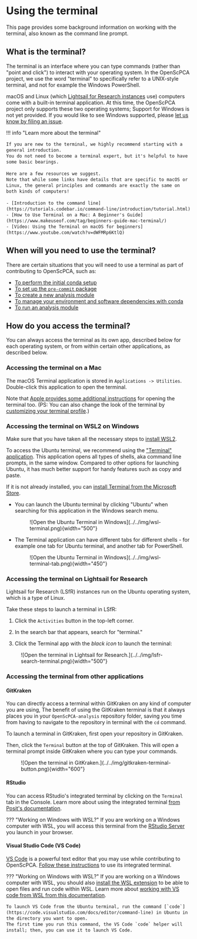 # Using the terminal

This page provides some background information on working with the terminal, also known as the command line prompt.


## What is the terminal?

The terminal is an interface where you can type commands (rather than "point and click") to interact with your operating system.
In the OpenScPCA project, we use the word "terminal" to specifically refer to a UNIX-style terminal, and not for example the Windows PowerShell.

macOS and Linux (which [Lightsail for Research instances](../aws/index.md#lsfr-virtual-computing-with-aws) use) computers come with a built-in terminal application.
At this time, the OpenScPCA project only supports these two operating systems; Support for Windows is not yet provided.
If you would like to see Windows supported, please [let us know by filing an issue](https://github.com/AlexsLemonade/OpenScPCA-analysis/issues/new?assignees=&labels=docs-request&projects=&template=04-docs-request.yml&title=Docs+request%3A).
<!--
On Windows computers, you will first need to install and setup the [Windows Subsystem for Linux (WSL)](STUB_LINK for WSL instructions) to be able to use the terminal.
-->
!!! info "Learn more about the terminal"

    If you are new to the terminal, we highly recommend starting with a general introduction.
    You do not need to become a terminal expert, but it's helpful to have some basic bearings.

    Here are a few resources we suggest.
    Note that while some links have details that are specific to macOS or Linux, the general principles and commands are exactly the same on both kinds of computers!

    - [Introduction to the command line](https://tutorials.codebar.io/command-line/introduction/tutorial.html)
    - [How to Use Terminal on a Mac: A Beginner's Guide](https://www.makeuseof.com/tag/beginners-guide-mac-terminal/)
    - [Video: Using the Terminal on macOS for beginners](https://www.youtube.com/watch?v=dWFMRp6KtlQ)

## When will you need to use the terminal?

There are certain situations that you will need to use a terminal as part of contributing to OpenScPCA, such as:

- [To perform the initial conda setup](../../technical-setup/environment-setup/setup-conda.md)
- [To set up the `pre-commit` package](../../technical-setup/environment-setup/setup-precommit.md)
- [To create a new analysis module](../../contributing-to-analyses/analysis-modules/creating-a-module.md)
- [To manage your environment and software dependencies with conda](../../contributing-to-analyses/determining-requirements/determining-software-requirements.md#managing-software-dependencies-in-python-with-conda)
- [To run an analysis module](../../contributing-to-analyses/analysis-modules/running-a-module.md)

## How do you access the terminal?

You can always access the terminal as its own app, described below for each operating system, or from within certain other applications, as described below.


### Accessing the terminal on a Mac

The macOS Terminal application is stored in `Applications -> Utilities`.
Double-click this application to open the terminal.

Note that [Apple provides some additional instructions](https://support.apple.com/guide/terminal/open-or-quit-terminal-apd5265185d-f365-44cb-8b09-71a064a42125/mac) for opening the terminal too.
(PS: You can also change the look of the terminal by [customizing your terminal profile](https://support.apple.com/guide/terminal/profiles-change-terminal-windows-trml107/mac).)


### Accessing the terminal on WSL2 on Windows

Make sure that you have taken all the necessary steps to [install WSL2](../../technical-setup/install-wsl2.md).

To access the Ubuntu terminal, we recommend using the ["Terminal" application](https://learn.microsoft.com/en-us/windows/terminal/).
This application opens all types of shells, aka command line prompts, in the same window.
Compared to other options for launching Ubuntu, it has much better support for handy features such as copy and paste.

If it is not already installed, you can [install Terminal from the Microsoft Store](https://apps.microsoft.com/detail/9n0dx20hk701?rtc=1&hl=en-us&gl=US).

- You can launch the Ubuntu terminal by clicking "Ubuntu" when searching for this application in the Windows search menu.
    <figure markdown="span">
        ![Open the Ubuntu Terminal in Windows](../../img/wsl-terminal.png){width="500"}
    </figure>

- The Terminal application can have different tabs for different shells - for example one tab for Ubuntu terminal, and another tab for PowerShell.
    <figure markdown="span">
        ![Open the Ubuntu Terminal in Windows](../../img/wsl-terminal-tab.png){width="450"}
    </figure>


### Accessing the terminal on Lightsail for Research

Lightsail for Research (LSfR) instances run on the Ubuntu operating system, which is a type of Linux.

Take these steps to launch a terminal in LSfR:

1. Click the `Activities` button in the top-left corner.

1. In the search bar that appears, search for "terminal."

1. Click the Terminal app with the _black icon_ to launch the terminal:

<figure markdown="span">
    ![Open the terminal in Lightsail for Research.](../../img/lsfr-search-terminal.png){width="500"}
</figure>




### Accessing the terminal from other applications

#### GitKraken

You can directly access a terminal within GitKraken on any kind of computer you are using,
The benefit of using the GitKraken terminal is that it always places you in your `OpenScPCA-analysis` repository folder, saving you time from having to navigate to the repository in terminal with the `cd` command.

To launch a terminal in GitKraken, first open your repository in GitKraken.

Then, click the `Terminal` button at the top of GitKraken.
This will open a terminal prompt inside GitKraken where you can type your commands.

<figure markdown="span">
    ![Open the terminal in GitKraken.](../../img/gitkraken-terminal-button.png){width="600"}
</figure>


#### RStudio

You can access RStudio's integrated terminal by clicking on the `Terminal` tab in the Console.
Learn more about using the integrated terminal [from Posit's documentation](https://support.posit.co/hc/en-us/articles/115010737148-Using-the-RStudio-Terminal-in-the-RStudio-IDE).


??? "Working on Windows with WSL?"
    If you are working on a Windows computer with WSL, you will access this terminal from the [RStudio Server](../../technical-setup/environment-setup/install-r-rstudio.md#using-the-rstudio-server) you launch in your browser.


#### Visual Studio Code (VS Code)

[VS Code](https://code.visualstudio.com/) is a powerful text editor that you may use while contributing to OpenScPCA.
[Follow these instructions](https://code.visualstudio.com/docs/terminal/basics) to use its integrated terminal.


??? "Working on Windows with WSL?"
    If you are working on a Windows computer with WSL, you should also [install the WSL extension](https://marketplace.visualstudio.com/items?itemName=ms-vscode-remote.remote-wsl) to be able to open files and run code within WSL.
    Learn more about [working with VS code from WSL from this documentation](https://code.visualstudio.com/docs/remote/wsl-tutorial).

    To launch VS Code from the Ubuntu terminal, run the command [`code`](https://code.visualstudio.com/docs/editor/command-line) in Ubuntu in the directory you want to open.
    The first time you run this command, the VS Code `code` helper will install; then, you can use it to launch VS Code.
